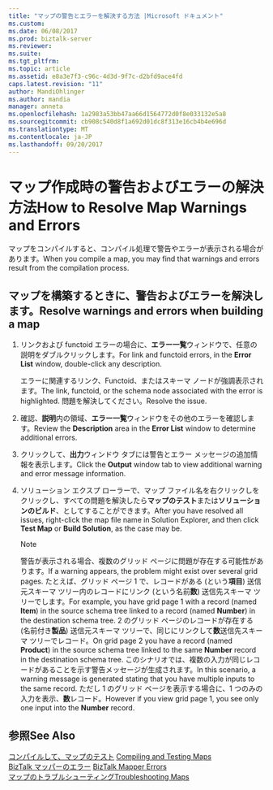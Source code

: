 ```yaml
---
title: "マップの警告とエラーを解決する方法 |Microsoft ドキュメント"
ms.custom: 
ms.date: 06/08/2017
ms.prod: biztalk-server
ms.reviewer: 
ms.suite: 
ms.tgt_pltfrm: 
ms.topic: article
ms.assetid: e8a3e7f3-c96c-4d3d-9f7c-d2bfd9ace4fd
caps.latest.revision: "11"
author: MandiOhlinger
ms.author: mandia
manager: anneta
ms.openlocfilehash: 1a2983a53bb47aa66d1564772d0f8e033132e5a8
ms.sourcegitcommit: cb908c540d8f1a692d01dc8f313e16cb4b4e696d
ms.translationtype: MT
ms.contentlocale: ja-JP
ms.lasthandoff: 09/20/2017
---
```

# <a name="how-to-resolve-map-warnings-and-errors"></a><span data-ttu-id="0b717-102">マップ作成時の警告およびエラーの解決方法</span><span class="sxs-lookup"><span data-stu-id="0b717-102">How to Resolve Map Warnings and Errors</span></span>
<span data-ttu-id="0b717-103">マップをコンパイルすると、コンパイル処理で警告やエラーが表示される場合があります。</span><span class="sxs-lookup"><span data-stu-id="0b717-103">When you compile a map, you may find that warnings and errors result from the compilation process.</span></span>  
  
## <a name="resolve-warnings-and-errors-when-building-a-map"></a><span data-ttu-id="0b717-104">マップを構築するときに、警告およびエラーを解決します。</span><span class="sxs-lookup"><span data-stu-id="0b717-104">Resolve warnings and errors when building a map</span></span>  
  
1.  <span data-ttu-id="0b717-105">リンクおよび functoid エラーの場合に、**エラー一覧**ウィンドウで、任意の説明をダブルクリックします。</span><span class="sxs-lookup"><span data-stu-id="0b717-105">For link and functoid errors, in the **Error List** window, double-click any description.</span></span>  
  
     <span data-ttu-id="0b717-106">エラーに関連するリンク、Functoid、またはスキーマ ノードが強調表示されます。</span><span class="sxs-lookup"><span data-stu-id="0b717-106">The link, functoid, or the schema node associated with the error is highlighted.</span></span> <span data-ttu-id="0b717-107">問題を解決してください。</span><span class="sxs-lookup"><span data-stu-id="0b717-107">Resolve the issue.</span></span>  
  
2.  <span data-ttu-id="0b717-108">確認、**説明**内の領域、**エラー一覧**ウィンドウをその他のエラーを確認します。</span><span class="sxs-lookup"><span data-stu-id="0b717-108">Review the **Description** area in the **Error List** window to determine additional errors.</span></span>  
  
3.  <span data-ttu-id="0b717-109">クリックして、**出力**ウィンドウ タブには警告とエラー メッセージの追加情報を表示します。</span><span class="sxs-lookup"><span data-stu-id="0b717-109">Click the **Output** window tab to view additional warning and error message information.</span></span>  
  
4.  <span data-ttu-id="0b717-110">ソリューション エクスプ ローラーで、マップ ファイル名を右クリックしをクリックし、すべての問題を解決したら**マップのテスト**または**ソリューションのビルド**、としてすることができます。</span><span class="sxs-lookup"><span data-stu-id="0b717-110">After you have resolved all issues, right-click the map file name in Solution Explorer, and then click **Test Map** or **Build Solution**, as the case may be.</span></span>  
  
    > [!NOTE]
    >  <span data-ttu-id="0b717-111">警告が表示される場合、複数のグリッド ページに問題が存在する可能性があります。</span><span class="sxs-lookup"><span data-stu-id="0b717-111">If a warning appears, the problem might exist over several grid pages.</span></span> <span data-ttu-id="0b717-112">たとえば、グリッド ページ 1 で、レコードがある (という**項目**) 送信元スキーマ ツリー内のレコードにリンク (という名前**数**) 送信先スキーマ ツリーでします。</span><span class="sxs-lookup"><span data-stu-id="0b717-112">For example, you have grid page 1 with a record (named **Item**) in the source schema tree linked to a record (named **Number**) in the destination schema tree.</span></span> <span data-ttu-id="0b717-113">2 のグリッド ページのレコードが存在する (名前付き**製品**) 送信元スキーマ ツリーで、同じにリンクして**数**送信先スキーマ ツリーでレコード。</span><span class="sxs-lookup"><span data-stu-id="0b717-113">On grid page 2 you have a record (named **Product**) in the source schema tree linked to the same **Number** record in the destination schema tree.</span></span> <span data-ttu-id="0b717-114">このシナリオでは、複数の入力が同じレコードがあることを示す警告メッセージが生成されます。</span><span class="sxs-lookup"><span data-stu-id="0b717-114">In this scenario, a warning message is generated stating that you have multiple inputs to the same record.</span></span> <span data-ttu-id="0b717-115">ただし 1 のグリッド ページを表示する場合に、1 つのみの入力を表示、**数**レコード。</span><span class="sxs-lookup"><span data-stu-id="0b717-115">However if you view grid page 1, you see only one input into the **Number** record.</span></span> 
  
## <a name="see-also"></a><span data-ttu-id="0b717-116">参照</span><span class="sxs-lookup"><span data-stu-id="0b717-116">See Also</span></span>  
 <span data-ttu-id="0b717-117">[コンパイルして、マップのテスト](../core/compiling-and-testing-maps.md) </span><span class="sxs-lookup"><span data-stu-id="0b717-117">[Compiling and Testing Maps](../core/compiling-and-testing-maps.md) </span></span>  
 <span data-ttu-id="0b717-118">[BizTalk マッパーのエラー](../core/biztalk-mapper-errors.md) </span><span class="sxs-lookup"><span data-stu-id="0b717-118">[BizTalk Mapper Errors](../core/biztalk-mapper-errors.md) </span></span>  
 [<span data-ttu-id="0b717-119">マップのトラブルシューティング</span><span class="sxs-lookup"><span data-stu-id="0b717-119">Troubleshooting Maps</span></span>](../core/troubleshooting-maps.md)